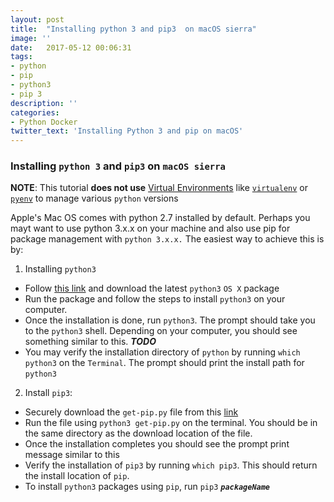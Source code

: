 ```yaml
---
layout: post
title:  "Installing python 3 and pip3  on macOS sierra"
image: ''
date:   2017-05-12 00:06:31
tags:
- python
- pip
- python3
- pip 3
description: ''
categories:
- Python Docker 
twitter_text: 'Installing Python 3 and pip on macOS'
---
```


### Installing `python 3` and  `pip3` on `macOS sierra`

**NOTE**: This tutorial **does not use** [Virtual Environments](https://packaging.python.org/installing/#creating-and-using-virtual-environments) like [`virtualenv`](https://packaging.python.org/key_projects/#virtualenv) or [`pyenv`](https://packaging.python.org/key_projects/#venv) to manage various `python` versions

Apple's Mac OS comes with python 2.7 installed by default. Perhaps you mayt want to use python 3.x.x on your machine and also use pip for package management with `python 3.x.x.` The easiest way to achieve this is by:

1. Installing `python3`
* Follow [this link](https://www.python.org/) and download the latest `python3` `OS X` package
 * Run the package and follow the steps to install `python3` on your computer.
* Once the installation is done, run 
```python3```.
 The prompt should take you to the `python3` shell. Depending on your computer, you should see something similar to this.
***TODO***
* You may verify the installation directory of `python` by running `which python3` on the `Terminal`. The prompt should print the install path for `python3`
2. Install `pip3`:
* Securely download the `get-pip.py` file from this [link](https://pip.pypa.io/en/stable/installing/)
* Run the file using `python3 get-pip.py` on the terminal. You should be in the same directory as the download location of the file.
* Once the installation completes you should see the prompt print message similar to this
* Verify the installation of `pip3` by running `which pip3`. This should return the install location of `pip`.
* To install `python3` packages using `pip`, run `pip3` **_`packageName`_**
